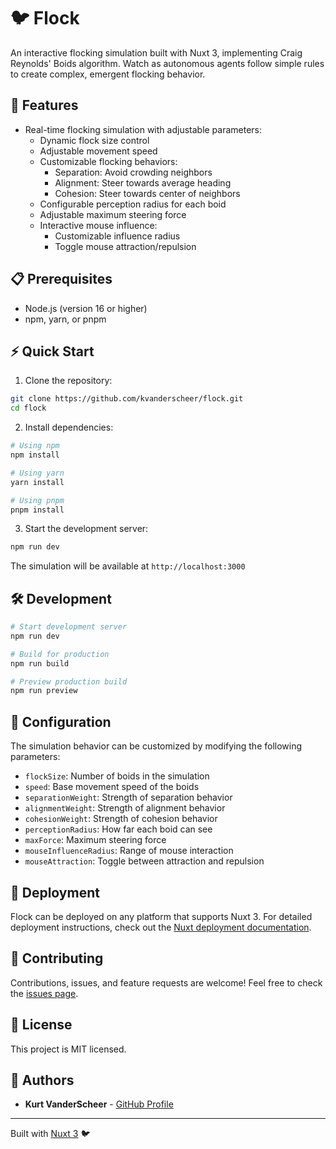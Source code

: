 # 🐦 Flock

An interactive flocking simulation built with Nuxt 3, implementing Craig Reynolds' Boids algorithm. Watch as autonomous agents follow simple rules to create complex, emergent flocking behavior.

## 🚀 Features

- Real-time flocking simulation with adjustable parameters:
  - Dynamic flock size control
  - Adjustable movement speed
  - Customizable flocking behaviors:
    - Separation: Avoid crowding neighbors
    - Alignment: Steer towards average heading
    - Cohesion: Steer towards center of neighbors
  - Configurable perception radius for each boid
  - Adjustable maximum steering force
  - Interactive mouse influence:
    - Customizable influence radius
    - Toggle mouse attraction/repulsion

## 📋 Prerequisites

- Node.js (version 16 or higher)
- npm, yarn, or pnpm

## ⚡ Quick Start

1. Clone the repository:

```bash
git clone https://github.com/kvanderscheer/flock.git
cd flock
```

2. Install dependencies:

```bash
# Using npm
npm install

# Using yarn
yarn install

# Using pnpm
pnpm install
```

3. Start the development server:

```bash
npm run dev
```

The simulation will be available at `http://localhost:3000`

## 🛠️ Development

```bash
# Start development server
npm run dev

# Build for production
npm run build

# Preview production build
npm run preview
```

## 🔧 Configuration

The simulation behavior can be customized by modifying the following parameters:

- `flockSize`: Number of boids in the simulation
- `speed`: Base movement speed of the boids
- `separationWeight`: Strength of separation behavior
- `alignmentWeight`: Strength of alignment behavior
- `cohesionWeight`: Strength of cohesion behavior
- `perceptionRadius`: How far each boid can see
- `maxForce`: Maximum steering force
- `mouseInfluenceRadius`: Range of mouse interaction
- `mouseAttraction`: Toggle between attraction and repulsion

## 🚀 Deployment

Flock can be deployed on any platform that supports Nuxt 3. For detailed deployment instructions, check out the [Nuxt deployment documentation](https://nuxt.com/docs/getting-started/deployment).

## 🤝 Contributing

Contributions, issues, and feature requests are welcome! Feel free to check the [issues page](link-to-issues).

## 📝 License

This project is MIT licensed.

## 👥 Authors

- **Kurt VanderScheer** - [GitHub Profile](https://github.com/kvanderscheer)

---

Built with [Nuxt 3](https://nuxt.com) 🐦

